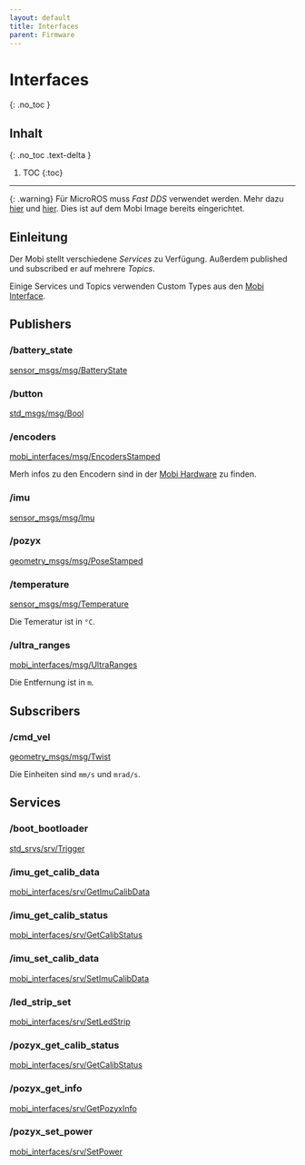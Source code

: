 ```yaml
---
layout: default
title: Interfaces
parent: Firmware
---
```


# Interfaces
{: .no_toc }

## Inhalt
{: .no_toc .text-delta }

1. TOC
{:toc}

---

{: .warning}
Für MicroROS muss *Fast DDS* verwendet werden. Mehr dazu [hier](https://github.com/micro-ROS/micro_ros_arduino/issues/956) und [hier](https://fast-dds.docs.eprosima.com/en/latest/fastdds/ros2/ros2.html). Dies ist auf dem Mobi Image bereits eingerichtet.

## Einleitung

Der Mobi stellt verschiedene *Services* zu Verfügung.
Außerdem published und subscribed er auf mehrere *Topics*.

Einige Services und Topics verwenden Custom Types aus den [Mobi Interface]({{site.utl}}/ros2/mobi_interfaces.html).

## Publishers

### /battery_state

[sensor_msgs/msg/BatteryState](https://docs.ros2.org/latest/api/sensor_msgs/msg/BatteryState.html)

### /button
[std_msgs/msg/Bool](https://docs.ros2.org/latest/api/std_msgs/msg/Bool.html)

### /encoders
[mobi_interfaces/msg/EncodersStamped]({{site.url}}/ros2/mobi_interfaces.html#mobi_interfacesmsgencodersstamped)

Merh infos zu den Encodern sind in der [Mobi Hardware]({{site.url}}/mobi_hardware/Motor_Encoder.html) zu finden.

### /imu
[sensor_msgs/msg/Imu](https://docs.ros2.org/latest/api/sensor_msgs/msg/Imu.html)

### /pozyx
[geometry_msgs/msg/PoseStamped](https://docs.ros2.org/latest/api/geometry_msgs/msg/PoseStamped.html)

### /temperature
[sensor_msgs/msg/Temperature](https://docs.ros2.org/latest/api/sensor_msgs/msg/Temperature.html)

Die Temeratur ist in `°C`.

### /ultra_ranges
[mobi_interfaces/msg/UltraRanges]({{site.url}}/ros2/mobi_interfaces.html#mobi_interfacesmsgultraranges)

Die Entfernung ist in `m`.

## Subscribers

### /cmd_vel
[geometry_msgs/msg/Twist](https://docs.ros2.org/latest/api/geometry_msgs/msg/Twist.html)

Die Einheiten sind `mm/s` und `mrad/s`.

## Services

### /boot_bootloader
[std_srvs/srv/Trigger](https://docs.ros2.org/latest/api/std_srvs/srv/Trigger.html)

### /imu_get_calib_data
[mobi_interfaces/srv/GetImuCalibData]({{site.url}}/ros2/mobi_interfaces.html#mobi_interfacessrvgetimucalibdata)

### /imu_get_calib_status
[mobi_interfaces/srv/GetCalibStatus]({{site.url}}/ros2/mobi_interfaces.html#mobi_interfacessrvgetcalibstatus)

### /imu_set_calib_data
[mobi_interfaces/srv/SetImuCalibData]({{site.url}}/ros2/mobi_interfaces.html#mobi_interfacessrvsetimucalibdata)

### /led_strip_set
[mobi_interfaces/srv/SetLedStrip]({{site.url}}/ros2/mobi_interfaces.html#mobi_interfacessrvsetledstrip)

### /pozyx_get_calib_status
[mobi_interfaces/srv/GetCalibStatus]({{site.url}}/ros2/mobi_interfaces.html#mobi_interfacessrvgetcalibstatus)

### /pozyx_get_info
[mobi_interfaces/srv/GetPozyxInfo]({{site.url}}/ros2/mobi_interfaces.html#mobi_interfacessrvgetpozyxinfo)

### /pozyx_set_power
[mobi_interfaces/srv/SetPower]({{site.url}}/ros2/mobi_interfaces.html#mobi_interfacessrvsetpower)
